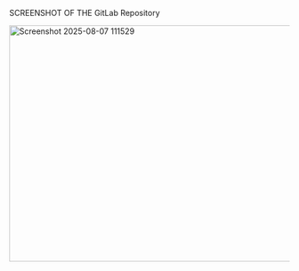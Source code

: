 SCREENSHOT OF THE GitLab Repository

<img width="1169" height="424" alt="Screenshot 2025-08-07 111529" src="https://github.com/user-attachments/assets/47ca96e3-3f16-4864-86c6-de0fcda78ece" />
